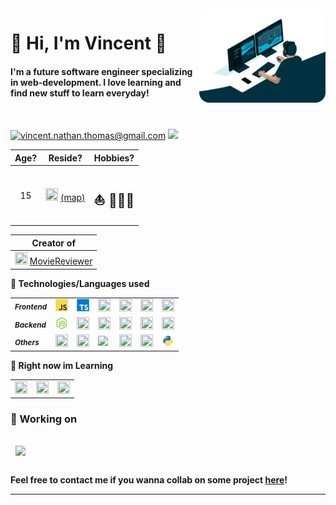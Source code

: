<div align="right">
  <img src="media/header.webp" width="40%" align="right" style="border-radius: 1rem"/>
</div>

# 🧑 Hi, I'm Vincent 👋

#### I'm a future software engineer specializing in web-development. I love learning and find new stuff to learn everyday!

<br />

<a href="mailto:vincent@email.v-thomas.xyz">![vincent.nathan.thomas@gmail.com](https://img.shields.io/badge/Gmail-D14836?style=for-the-badge&logo=gmail&logoColor=white)</a>
<a href="https://www.buymeacoffee.com/vincentthomas"><img src="https://img.shields.io/badge/Buy_Me_A_Coffee-FFDD00?style=for-the-badge&logo=buy-me-a-coffee&logoColor=black" /></a>

| Age? |                                                  Reside?                                                   |      Hobbies?      |
| :--: | :--------------------------------------------------------------------------------------------------------: | :----------------: |
|  15  | <img src="https://bit.ly/3uJxHtW" width="20" height="20"/> [(map)](https://link.v-thomas.xyz/where-i-live) | <h2>**⛵ 👨🏻‍💻**</h2> |

|                                                         Creator of                                                          |
| :-------------------------------------------------------------------------------------------------------------------------: |
| <img src="https://movie.v-thomas.xyz/favicon.svg" width="20" height="20"/> [MovieReviewer](https://link.v-thomas.xyz/movie) |

<b>📱 Technologies/Languages used<b>

<table>

  <tr>
    <td>
      <small><i>Frontend</i></small>
    </td>
    <td>
        <img src="https://raw.githubusercontent.com/devicons/devicon/master/icons/javascript/javascript-original.svg" alt="nodejs" width="20" height="20"/>
    </td>
    <td>
        <img src="https://raw.githubusercontent.com/devicons/devicon/master/icons/typescript/typescript-original.svg" alt="nodejs" width="20" height="20"/>
    </td>
    <td>
        <img src="https://cdn.jsdelivr.net/gh/devicons/devicon/icons/react/react-original.svg" width='20' height="20"/>
    </td>
    <td>
        <img src="https://cdn.jsdelivr.net/gh/devicons/devicon/icons/angularjs/angularjs-plain.svg" width="20" height="20" />
    </td>
    <td>
        <img src="https://cdn.jsdelivr.net/gh/devicons/devicon/icons/webpack/webpack-original.svg" width="20" height="20"/>
    </td>
    <td>
        <img src="https://rollupjs.org/favicon.png" width="20" height="20"/>
    </td>
  </tr>

  <tr>
    <td>
      <small><i>Backend</i></small>
    </td>
    <td>
        <img src="https://raw.githubusercontent.com/devicons/devicon/master/icons/nodejs/nodejs-original.svg" alt="nodejs" width="20" height="20"/>
    </td>
    <td>
        <img src="https://cdn.jsdelivr.net/gh/devicons/devicon/icons/nestjs/nestjs-plain.svg" width="20" height="20" />
    </td>
    <td>
        <img src="https://cdn.jsdelivr.net/gh/devicons/devicon/icons/express/express-original.svg" width="20" height="20" />
    </td>
    <td>
        <img src="https://cdn.jsdelivr.net/gh/devicons/devicon/icons/docker/docker-plain.svg" width="20" height="20" />
    </td>
    <td>
        <img src="https://cdn.jsdelivr.net/gh/devicons/devicon/icons/firebase/firebase-plain.svg" width="20" height="20" />
    </td>
        <td>
        <img src="https://app.supabase.io/favicon.ico" width="20" height="20" />
    </td>

  </tr>
  <tr>
    <td>
      <small><i>Others</i></small>
    <td>
        <img src="https://cdn.jsdelivr.net/gh/devicons/devicon/icons/git/git-original.svg" width="20" height="20"/>
    </td>
    <td>
        <img src="https://cdn.jsdelivr.net/gh/devicons/devicon/icons/github/github-original.svg" width="20" height="20" />
    </td>
    <td>
        <img src="https://cdn.jsdelivr.net/gh/devicons/devicon/icons/npm/npm-original-wordmark.svg" width="20" width="20"/>
    </td>
    <td>
        <img src="https://cdn.jsdelivr.net/gh/devicons/devicon/icons/postgresql/postgresql-plain.svg" width="20" height="20"/>
    </td>
    <td>
        <img src="https://nx.dev/images/favicon-32x32.png" width="20" height="20" />
    </td>
     <td>
        <img src="https://raw.githubusercontent.com/devicons/devicon/master/icons/python/python-original.svg" alt="python" width="20" height="20"/>
    </td> 
  </tr>
</table>

<b>🌱 Right now im Learning</b>

<table>
  <tr>
    <td>
      <img src="https://cdn.jsdelivr.net/gh/devicons/devicon/icons/rust/rust-plain.svg" width="20" height="20"/>
    </td>
    <td>
      <img src="https://www.framer.com/images/favicons/favicon.png" width="20" height="20">
    </td>
    <td>
      <img src="https://cdn.jsdelivr.net/gh/devicons/devicon/icons/amazonwebservices/amazonwebservices-original.svg" width="20" height="20">
    </td>
  <tr>
</table>

### 🔭 Working on

<a href="https://github.com/VincentThomas06/Codebase">
  <img align="center" style="margin:1rem 0.5rem" src="https://github-readme-stats.vercel.app/api/pin/?username=VincentThomas06&repo=Codebase&theme=codeSTACKr" />
</a>

<br />

Feel free to contact me if you wanna collab on some project [here](mailto:vincent@email.v-thomas.xyz)!

---
